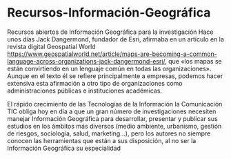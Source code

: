 # Recursos-Información-Geográfica
Recursos abiertos de Información Geográfica para la investigación
Hace unos días Jack Dangermond, fundador de Esri, afirmaba en un artículo en la revista digital Geospatial World https://www.geospatialworld.net/article/maps-are-becoming-a-common-language-across-organizations-jack-dangermond-esri/, que «los mapas se están convirtiendo en un lenguaje común en todas las organizaciones». Aunque en el texto él se refiere principalmente a empresas, podemos hacer extensiva esta afirmación a otro tipo de organizaciones como administraciones públicas e instituciones académicas.

El rápido crecimiento de las Tecnologías de la Información la Comunicación TIC obliga hoy en día a que un gran número de investigaciones necesiten manejar Información Geográfica para desarrollar, presentar y publicar sus estudios en los ámbitos más diversos (medio ambiente, urbanismo, gestión de riesgos, sociología, salud, marketing…), pero los autores no siempre conocen las herramientas que están a sus disposición, al no ser la Información Geográfica su especialidad
